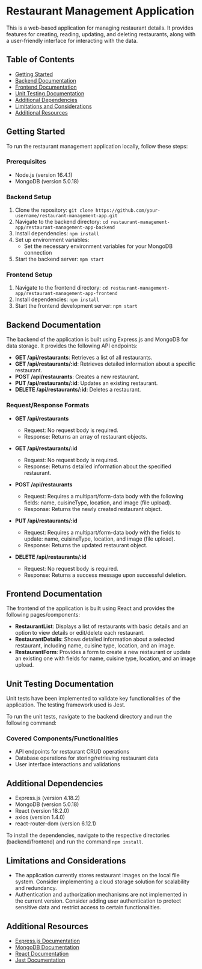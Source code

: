 # Restaurant Management Application

This is a web-based application for managing restaurant details. It provides features for creating, reading, updating, and deleting restaurants, along with a user-friendly interface for interacting with the data.

## Table of Contents
- [Getting Started](#getting-started)
- [Backend Documentation](#backend-documentation)
- [Frontend Documentation](#frontend-documentation)
- [Unit Testing Documentation](#unit-testing-documentation)
- [Additional Dependencies](#additional-dependencies)
- [Limitations and Considerations](#limitations-and-considerations)
- [Additional Resources](#additional-resources)

## Getting Started

To run the restaurant management application locally, follow these steps:

### Prerequisites
- Node.js (version 16.4.1)
- MongoDB (version 5.0.18)

### Backend Setup
1. Clone the repository: `git clone https://github.com/your-username/restaurant-management-app.git`
2. Navigate to the backend directory: `cd restaurant-management-app/restaurant-management-app-backend`
3. Install dependencies: `npm install`
4. Set up environment variables:
   - Set the necessary environment variables for your MongoDB connection
5. Start the backend server: `npm start`

### Frontend Setup
1. Navigate to the frontend directory: `cd restaurant-management-app/restaurant-management-app-frontend`
2. Install dependencies: `npm install`
3. Start the frontend development server: `npm start`

## Backend Documentation

The backend of the application is built using Express.js and MongoDB for data storage. It provides the following API endpoints:

- **GET /api/restaurants**: Retrieves a list of all restaurants.
- **GET /api/restaurants/:id**: Retrieves detailed information about a specific restaurant.
- **POST /api/restaurants**: Creates a new restaurant.
- **PUT /api/restaurants/:id**: Updates an existing restaurant.
- **DELETE /api/restaurants/:id**: Deletes a restaurant.

### Request/Response Formats
- **GET /api/restaurants**
  - Request: No request body is required.
  - Response: Returns an array of restaurant objects.

- **GET /api/restaurants/:id**
  - Request: No request body is required.
  - Response: Returns detailed information about the specified restaurant.

- **POST /api/restaurants**
  - Request: Requires a multipart/form-data body with the following fields: name, cuisineType, location, and image (file upload).
  - Response: Returns the newly created restaurant object.

- **PUT /api/restaurants/:id**
  - Request: Requires a multipart/form-data body with the fields to update: name, cuisineType, location, and image (file upload).
  - Response: Returns the updated restaurant object.

- **DELETE /api/restaurants/:id**
  - Request: No request body is required.
  - Response: Returns a success message upon successful deletion.

## Frontend Documentation

The frontend of the application is built using React and provides the following pages/components:

- **RestaurantList**: Displays a list of restaurants with basic details and an option to view details or edit/delete each restaurant.
- **RestaurantDetails**: Shows detailed information about a selected restaurant, including name, cuisine type, location, and an image.
- **RestaurantForm**: Provides a form to create a new restaurant or update an existing one with fields for name, cuisine type, location, and an image upload.

## Unit Testing Documentation

Unit tests have been implemented to validate key functionalities of the application. The testing framework used is Jest.

To run the unit tests, navigate to the backend directory and run the following command:


### Covered Components/Functionalities
- API endpoints for restaurant CRUD operations
- Database operations for storing/retrieving restaurant data
- User interface interactions and validations

## Additional Dependencies

- Express.js (version 4.18.2)
- MongoDB (version 5.0.18)
- React (version 18.2.0)
- axios (version 1.4.0)
- react-router-dom (version 6.12.1)

To install the dependencies, navigate to the respective directories (backend/frontend) and run the command `npm install`.

## Limitations and Considerations

- The application currently stores restaurant images on the local file system. Consider implementing a cloud storage solution for scalability and redundancy.
- Authentication and authorization mechanisms are not implemented in the current version. Consider adding user authentication to protect sensitive data and restrict access to certain functionalities.

## Additional Resources

- [Express.js Documentation](https://expressjs.com/)
- [MongoDB Documentation](https://docs.mongodb.com/)
- [React Documentation](https://reactjs.org/)
- [Jest Documentation](https://jestjs.io/)


